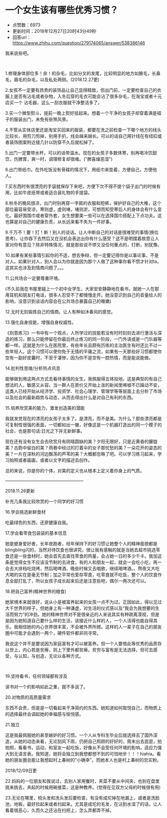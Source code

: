 # 一个女生该有哪些优秀习惯？
- 点赞数：6973
- 更新时间：2018年12月27日20时43分49秒
- 回答url：https://www.zhihu.com/question/279174065/answer/538386146
<body>
 <p data-pid="H_R1HnZW">我来说些吧。</p>
 <br>
 <p data-pid="_-I3KoPx">1.修理身体部位多！余！的杂毛，比如分叉的发尾，比较明显的地方如腋毛，长鼻毛，眉毛的杂毛，以及私处两侧。(2018.12.27更)</p>
 <p data-pid="O546HmBH">2.女孩不一定要有昂贵的装饰品让自己显得精致，但出门前，一定要检查自己的衣服上是否有沾毛或者杂物，入冬后穿的毛衣可能会沾了很多杂毛，在淘宝或者十元店买一个 沾毛器，这么一刮衣服就干净整洁多了。</p>
 <p data-pid="BgYJ2cR1">3.买一个微型熨斗，提前一晚上熨好挂起来。想着一个干净的女孩子却穿着满是褶子的服装出门，未免有些煞风景。</p>
 <p data-pid="p9Jyfo8D">4.不管从实体店里还是淘宝买回来的服装，都要在洗之前检查一下哪个地方的线头比较长，用剪刀剪掉，别用手扒，线会越来越长。可以的话自己用针线在有纽扣或者装饰图案附近缝几针以防穿不久后就松掉了。</p>
 <p data-pid="oQQlyhTJ">5.出门一定要带水杯，可以的话带温水。现在的女孩子多数体寒，别再喝冷饮甜饮，伤脾胃，爽一时，调理修复却很难。("脾喜燥恶湿")</p>
 <p data-pid="PHHyJIG-">6.出门带纸巾。在外吃饭没有骨碟的情况下，用纸巾来垫着，方便自己，方便他人。</p>
 <p data-pid="jO0rInBx">7.买东西时有很漂亮的手袋就保存下来吧，方便下次不得不提个袋子出门的时候有用，比如牛皮纸带或者适合装礼物的手提袋。</p>
 <p data-pid="kgwAqVUe">8.秋冬的晚风很凉，出门时别再穿一字肩的衣服和短裤，保护好自己的大椎，这个部位最容易受凉，寒则虚，虚则堵，堵则淤，可想而知受寒后人的身体会有什么变化。最好围围巾或者穿外套，女生想要美一些可以在选择围巾搭配上下点功夫。这也算是对自己的健康负责，从长远来看不失为一件好事。</p>
 <p data-pid="Fdy26muy">9.千万不！要！打！断！别人的谈话。让人中断自己的对话是很难受的事情(换位思考)，让你吞下去然后又在没机会表达出你有什么感受？这不是明摆着故意让人家对你有意见？除非特殊情况，就是那些说不停又没任何重点的，打断，别犹豫。</p>
 <p data-pid="O0OQRKvf">10.如果有某些事情引起你的不适，想去争辩，但一定要记得你是以事论事，不是对人。如果针对人，别人会以为你就是因为那个人做了这种事你看不惯才针对ta，这其实也涉及到情商问题了。。。</p>
 <p data-pid="BZLbx78k">11.公共场合一定要尊重环境。</p>
 <p data-pid="3Ee9ft-R">(不久前我在书屋里碰上一个初中女学生，大家安安静静地在看书，就她一人在那用耳机和朋友打电话，很多人忍受不了都慢慢走开。她没意识到自己的音量给人的影响，没意识到谈话内容会在公共场合暴露自己的稚嫩)</p>
 <p data-pid="OdWlOrik">12.无时无刻锻炼自己的情商。让人有种如沐春风的感觉。</p>
 <p data-pid="-w0Ls2sO">13.强化自身技能，增强自身权威性。</p>
 <p data-pid="ltewHoR2">《刻意练习》一书中有一个观点，人所学过的技能若没有时时刻刻去进行激活与深造的练习，那么只能停留在你最后终止练习的同一阶段，一门外语或是一门乐器等都一样。这就是为什么在医院里，有些年长且颇有历练的主治医生有时还比不过一些年轻人。这个习惯可以使你免于无情的平庸之流，如果有一天那些好习惯都使你空有一副好皮囊时，不至于凄惨，因为你不是空有一腔热情，而是能说能做。</p>
 <p data-pid="w0TSCr7r">14.批判性思维/分析热点讯息</p>
 <p data-pid="LgSKMRE2">能够做到用这两点方式去看待事情的女生，我佩服得五体投地。这是典型的有自己想法的人，敏感又从容。当一群人在房价又开始上涨的新闻里唏嘘不已躁动不安，这类人已经开始从经济学、投资学、社会心理学、管理学等等层面上去分析了市场以及社会的最新趋势与动态，从而去得出什么是对自己有利的东西。</p>
 <p data-pid="QCfHB_bU">15.培养欣赏美的能力，激发创造美的潜能</p>
 <p data-pid="p91B3g8Z">我就发觉现在的漂亮的女孩子太多了。是漂亮，而不是美。为什么？那些漂亮都是可复制性很强的表面，一切都如出一辙，好像这是一个机器打造出的同一个模子的社会，也是那句话:日光之下并无新鲜事。</p>
 <p data-pid="e-pVnumg">现在还有没有女生会去欣赏月有阴晴圆缺的美？夕阳无限好，只是近黄昏的朦胧美？古韵中留白的美？雨巷中经过的打着伞的女子那忧愁的美？一朵花开的姿态的美？一片在深秋的河边飘荡的芦苇的美？大概都忽略了吧。可以学习练习起来，学习拍照或者画画，或者以文字的描述去创作。</p>
 <p data-pid="6wcUqX-q">总的来说，你是你的个体，对美的定义也从根本上定义着你身上的气质。</p>
 <p data-pid="adJb0pDZ">——————————————————</p>
 <p data-pid="RjCinkHd">2018.11.26更新</p>
 <p data-pid="tJSl-1kK">补充几条我比较欣赏的一个同学的好习惯</p>
 <p data-pid="fXuC845c">16.学会挑选新鲜食材</p>
 <p data-pid="pEXUYe3M">吃最绿色的东西，还原健康自我。</p>
 <p data-pid="Hresgzbo">17.学会看零食包装袋的基本信息</p>
 <p data-pid="ii7k3l9C">她是塑身爱好者，长年夜跑者，经年保持下的好习惯让她整个人的精神面貌都是blingbling闪的，当然对待饮食也很讲究，很让我有感触的就是当她去超市挑选零食还是一些食材时，她会首先去查找零食的热量，会占她一日的多少千卡。我加这条是觉得女生不应该没节制的去进食，有的人和朋友一起，就会一会吃小吃，再一会去大排档吃烧烤，然后喝啤酒，晚些时候又去唱歌，继续喝啤酒。。熬夜又大吃大喝的实在是毫无节制；加之平常也爱存零食，吃零食就不吃饭，整个人的饮食作息全部打乱了，所以女孩子成长起来后还是注意些吧，偶尔一两次还可以。</p>
 <p data-pid="na7frfMd">18.把自己富养(精神世界的粮食)</p>
 <p data-pid="Sx63rJiS">她家境本来就很好，说从小是被富养起来的女孩一点不为过。正因如此，得以见过大千世界的样子，但她身上有一种谦虚，对生活的仪式感以及“我会为我想要的生活而努力”的冲劲。她的精神世界对不是很亲近的人来说其实有种疏离漠视，但是是因为她知道自己要什么样的生活，该接近什么样的人，一个人活得也能自得其乐。我相信她的内心世界很丰富，不会被外界所撼。这样的人一辈子在自己的朋友圈中可能才会遇到一两个，硬件软件都非同寻常。</p>
 <p data-pid="96dHPMPz">我说这个并不是要说因为家庭富有才可以被富养。但一个人要借此等优秀的品质存以世上，内心若是贫瘠，则上下里外都贫瘠。贫穷与富有是无法选择，但可去感受，与认知，与创造，无论以各种方式。</p>
 <br>
 <p data-pid="XlVEscD_">19.坚持看书，任何领域都有涉及</p>
 <p data-pid="_DfT69IJ">读书对一个的影响如此之重，就不多说了。</p>
 <p data-pid="MbkpZAIq">20.对物质的高质量需求</p>
 <p data-pid="Vd0Vyj2h">东西不会贵，但是是一切看起来干净简约的东西。她知道如何取悦自己，而物质上的选择最终会调起她的幸福感与愉悦感。</p>
 <p data-pid="ou6Hzidc">21.独立</p>
 <p data-pid="FNZQFGmW">这是我最佩服她的甚至嫉妒的好习惯。一个人从专科生毕业后就选择去了国外深造，从她的动态来看，无论刮风下雨，仍把自己照顾的好好的，周末出去逛逛，拍拍照，看看书，运动，和室友一起吃饭，好像从不会受任何环境的影响，适应力强大到无语言表。我知道，她将会独立到我想都想不到的可怕地步！！！hiahia。看她的朋友圈总能让我想起村上春树的“小确幸”，而她本人也是村上春树的忠实粉。</p>
 <p data-pid="h46Bj_Y-">2018/12/09日更</p>
 <p data-pid="0YfIqZHe">22.妈妈的一位朋友和我说过，去别人家用餐时，夹菜不要从中间夹，也别在盘里挑来挑去，夹起的时候用碗接菜，这是种教养。(觉得在见双方父母的时候很有用)</p>
 <p data-pid="yVnelZow">23.无论在哪里，梳头发和洗头发后要检查，有没有成坨掉在地漏上，或者是洗脸池，地板，最好捡起来或者扫起来。尤其是成坨的毛发，在沾到水湿了的话，让人看着很恶心，久而久之还沾在扫把上，怎么弄都弄不掉。</p>
</body>